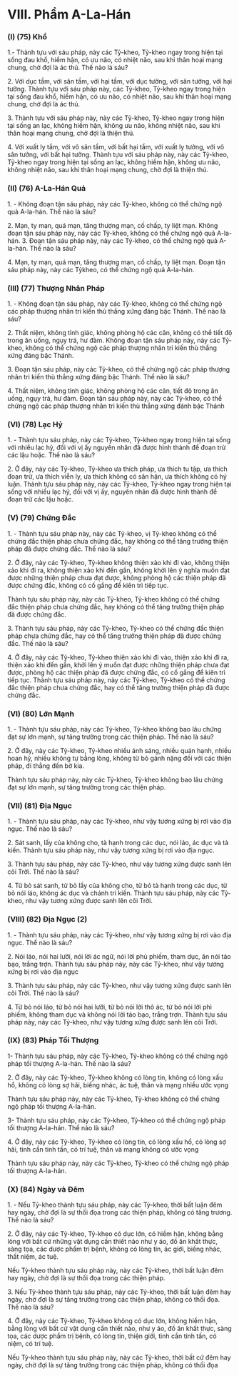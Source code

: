 # VIII. Phẩm A-La-Hán

### (I) (75) Khổ

1.- Thành tựu với sáu pháp, này các Tỷ-kheo, Tỷ-kheo ngay trong hiện tại sống đau khổ, hiềm hận, có
ưu não, có nhiệt não, sau khi thân hoại mạng chung, chờ đợi là ác thú. Thế nào là sáu?

2\. Với dục tầm, với sân tầm, với hại tầm, với dục tưởng, với sân tưởng, với hại tưởng. Thành tựu với sáu
pháp này, các Tỷ-kheo, Tỷ-kheo ngay trong hiện tại sống đau khổ, hiềm hận, có ưu não, có nhiệt não,
sau khi thân hoại mạng chung, chờ đợi là ác thú.

3\. Thành tựu với sáu pháp này, này các Tỷ-kheo, Tỷ-kheo ngay trong hiện tại sống an lạc, không hiềm
hận, không ưu não, không nhiệt não, sau khi thân hoại mạng chung, chờ đợi là thiện thú.

4\. Với xuất ly tầm, với vô sân tầm, với bất hại tầm, với xuất ly tưởng, với vô sân tưởng, với bất hại
tưởng. Thành tựu với sáu pháp này, này các Tỷ-kheo, Tỷ-kheo ngay trong hiện tại sống an lạc, không
hiềm hận, không ưu não, không nhiệt não, sau khi thân hoại mạng chung, chờ đợi là thiện thú.

<!--pg-->
### (II) (76) A-La-Hán Quả

1\. - Không đoạn tận sáu pháp, này các Tỷ-kheo, không có thể chứng ngộ quả A-la-hán. Thế nào là sáu?

2\. Mạn, ty mạn, quá mạn, tăng thượng mạn, cố chấp, ty liệt mạn. Không đoạn tận sáu pháp này, này các
Tỷ-kheo, không có thể chứng ngộ quả A-la-hán.
3\. Ðoạn tận sáu pháp này, này các Tỷ-kheo, có thể chứng ngộ quả A-la-hán. Thế nào là sáu?

4\. Mạn, ty mạn, quá mạn, tăng thượng mạn, cố chấp, ty liệt mạn. Ðoạn tận sáu pháp này, này các Tỷkheo, có thể chứng ngộ quả A-la-hán.

<!--pg-->
### (III) (77) Thượng Nhân Pháp

1\. - Không đoạn tận sáu pháp, này các Tỷ-kheo, không có thể chứng ngộ các pháp thượng nhân tri kiến
thù thắng xứng đáng bậc Thánh. Thế nào là sáu?

2\. Thất niệm, không tỉnh giác, không phòng hộ các căn, không có thể tiết độ trong ăn uống, ngụy trá, hư
đàm. Không đoạn tận sáu pháp này, này các Tỷ-kheo, không có thể chứng ngộ các pháp thượng nhân tri
kiến thù thắng xứng đáng bậc Thánh.

3\. Ðoạn tận sáu pháp, này các Tỷ-kheo, có thể chứng ngộ các pháp thượng nhân tri kiến thù thắng xứng
đáng bậc Thánh. Thế nào là sáu?

4\. Thất niệm, không tỉnh giác, không phòng hộ các căn, tiết độ trong ăn uống, ngụy trá, hư đàm. Ðoạn
tận sáu pháp này, này các Tỷ-kheo, có thể chứng ngộ các pháp thượng nhân tri kiến thù thắng xứng đánh
bậc Thánh

<!--pg-->
### (VI) (78) Lạc Hỷ

1\. - Thành tựu sáu pháp, này các Tỷ-kheo, Tỷ-kheo ngay trong hiện tại sống với nhiều lạc hỷ, đối với vị
ấy nguyên nhân đã được hình thành để đoạn trừ các lậu hoặc. Thế nào là sáu?

2\. Ở đây, này các Tỷ-kheo, Tỷ-kheo ưa thích pháp, ưa thích tu tập, ưa thích đoạn trừ, ưa thích viễn ly, ưa
thích không có sân hận, ưa thích không có hý luận. Thành tựu sáu pháp này, này các Tỷ-kheo, Tỷ-kheo
ngay trong hiện tại sống với nhiều lạc hỷ, đối với vị ấy, nguyên nhân đã được hình thành để đoạn trừ các
lậu hoặc.

<!--pg-->
### (V) (79) Chứng Ðắc

1\. - Thành tựu sáu pháp này, này các Tỷ-kheo, vị Tỷ-kheo không có thể chứng đắc thiện pháp chưa
chứng đắc, hay không có thể tăng trưởng thiện pháp đã được chứng đắc. Thế nào là sáu?

2\. Ở đây, này các Tỷ-kheo, Tỷ-kheo không thiện xảo khi đi vào, không thiện xảo khi đi ra, không thiện
xảo khi đến gần, không khởi lên ý nghĩa muốn đạt được những thiện pháp chưa đạt được, không phòng
hộ các thiện pháp đã được chứng đắc, không có cố gắng để kiên trì tiếp tục.

Thành tựu sáu pháp này, này các Tỷ-kheo, Tỷ-kheo không có thể chứng đắc thiện pháp chưa chứng đắc,
hay không có thể tăng trưởng thiện pháp đã được chứng đắc.

3\. Thành tựu sáu pháp, này các Tỷ-kheo, Tỷ-kheo có thể chứng đắc thiện pháp chưa chứng đắc, hay có
thể tăng trưởng thiện pháp đã được chứng đắc. Thế nào là sáu?

4\. Ở đây, này các Tỷ-kheo, Tỷ-kheo thiện xảo khi đi vào, thiện xảo khi đi ra, thiện xảo khi đến gần, khởi
lên ý muốn đạt được những thiện pháp chưa đạt được, phòng hộ các thiện pháp đã được chứng đắc, có
cố gắng để kiên trì tiếp tục.
Thành tựu sáu pháp này, này các Tỷ-kheo, Tỷ-kheo có thể chứng đắc thiện pháp chưa chứng đắc, hay có
thể tăng trưởng thiện pháp đã được chứng đắc.

<!--pg-->
### (VI) (80) Lớn Mạnh

1\. - Thành tựu sáu pháp, này các Tỷ-kheo, Tỷ-kheo không bao lâu chứng đạt sự lớn mạnh, sự tăng
trưởng trong các thiện pháp. Thế nào là sáu?

2\. Ở đây, này các Tỷ-kheo, Tỷ-kheo nhiều ánh sáng, nhiều quán hạnh, nhiều hoan hỷ, nhiều không tự
bằng lòng, không từ bỏ gánh nặng đối với các thiện pháp, đi thẳng đến bờ kia.

Thành tựu sáu pháp này, này các Tỷ-kheo, Tỷ-kheo không bao lâu chứng đạt sự lớn mạnh, sự tăng
trưởng trong các thiện pháp.

<!--pg-->
### (VII) (81) Ðịa Ngục

1\. - Thành tựu sáu pháp, này các Tỷ-kheo, như vậy tương xứng bị rơi vào địa ngục. Thế nào là sáu?

2\. Sát sanh, lấy của không cho, tà hạnh trong các dục, nói láo, ác dục và tà kiến. Thành tựu sáu pháp
này, như vậy tương xứng bị rơi vào địa ngục.

3\. Thành tựu sáu pháp, này các Tỷ-kheo, như vậy tương xứng được sanh lên cõi Trời. Thế nào là sáu?

4\. Từ bỏ sát sanh, từ bỏ lấy của không cho, từ bỏ tà hạnh trong các dục, từ bỏ nói láo, không ác dục và
chánh tri kiến. Thành tựu sáu pháp, này các Tỷ-kheo, như vậy tương xứng được sanh lên cõi Trời.

<!--pg-->
### (VIII) (82) Ðịa Ngục (2)

1\. - Thành tựu sáu pháp, này các Tỷ-kheo, như vậy tương xứng bị rơi vào địa ngục. Thế nào là sáu?

2\. Nói láo, nói hai lưỡi, nói lời ác ngữ, nói lời phù phiếm, tham dục, ăn nói táo bạo, trắng trợn. Thành
tựu sáu pháp này, này các Tỷ-kheo, như vậy tương xứng bị rơi vào địa ngục

3\. Thành tựu sáu pháp, này các Tỷ-kheo, như vậy tương xứng được sanh lên cõi Trời. Thế nào là sáu?

4\. Từ bỏ nói láo, từ bỏ nói hai lưỡi, từ bỏ nói lời thô ác, từ bỏ nói lời phì phiếm, không tham dục và
không nói lời táo bạo, trắng trợn. Thành tựu sáu pháp này, này các Tỷ-kheo, như vậy tương xứng được
sanh lên cõi Trời.

<!--pg-->
### (IX) (83) Pháp Tối Thượng

1- Thành tựu sáu pháp, này các Tỷ-kheo, Tỷ-kheo không có thể chứng ngộ pháp tối thượng A-la-hán.
Thế nào là sáu?

2\. Ở đây, này các Tỷ-kheo, Tỷ-kheo không có lòng tin, không có lòng xấu hổ, không có lòng sợ hãi,
biếng nhác, ác tuệ, thân và mạng nhiều ước vọng

Thành tựu sáu pháp này, này các Tỷ-kheo, Tỷ-kheo không có thể chứng ngộ pháp tối thượng A-la-hán.

3- Thành tựu sáu pháp, này các Tỷ-kheo, Tỷ-kheo có thể chứng ngộ pháp tối thượng A-la-hán. Thế nào
là sáu?

4\. Ở đây, này các Tỷ-kheo, Tỷ-kheo có lòng tin, có lòng xấu hổ, có lòng sợ hãi, tinh cần tinh tấn, có trí
tuệ, thân và mạng không có ước vọng

Thành tựu sáu pháp này, này các Tỷ-kheo, Tỷ-kheo có thể chứng ngộ pháp tối thượng A-la-hán.

<!--pg-->
### (X) (84) Ngày và Ðêm

1\. - Nếu Tỷ-kheo thành tựu sáu pháp, này các Tỷ-kheo, thời bất luận đêm hay ngày, chờ đợi là sự thối
đọa trong các thiện pháp, không có tăng trương. Thế nào là sáu?

2\. Ở đây, này các Tỷ-kheo, Tỷ-kheo có dục lớn, có hiềm hận, không bằng lòng với bất cứ những vật
dụng cần thiết nào như y áo, đồ ăn khất thực, sàng tọa, các dược phẩm trị bệnh, không có lòng tin, ác
giới, biếng nhác, thất niệm, ác tuệ.

Nếu Tỷ-kheo thành tựu sáu pháp này, này các Tỷ-kheo, thời bất luận đêm hay ngày, chờ đợi là sự thối
đọa trong các thiện pháp.

3\. Nếu Tỷ-kheo thành tựu sáu pháp, này các Tỷ-kheo, thời bất luận đêm hay ngày, chờ đợi là sự tăng
trưởng trong các thiện pháp, không có thối đọa. Thế nào là sáu?

4\. Ở đây, này các Tỷ-kheo, Tỷ-kheo không có dục lớn, không hiềm hận, bằng lòng với bất cứ vật dụng
cần thiết nào, như y áo, đồ ăn khất thực, sàng tọa, các dược phẩm trị bệnh, có lòng tin, thiện giới, tinh
cần tinh tấn, có niệm, có trí tuệ.

Nếu Tỷ-kheo thành tựu sáu pháp này, này các Tỷ-kheo, thời bất cứ đêm hay ngày, chờ đợi là sự tăng
trưởng trong các thiện pháp, không có thối đọa

